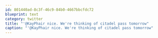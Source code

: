 ```yaml
---
id: 801440ad-8c3f-46c9-84b0-4667bbcfdc72
blueprint: text
category: twitter
title: "'@KayPhair nice. We're thinking of citadel pass tomorrow"
caption: "'@KayPhair nice. We're thinking of citadel pass tomorrow"
---
```

